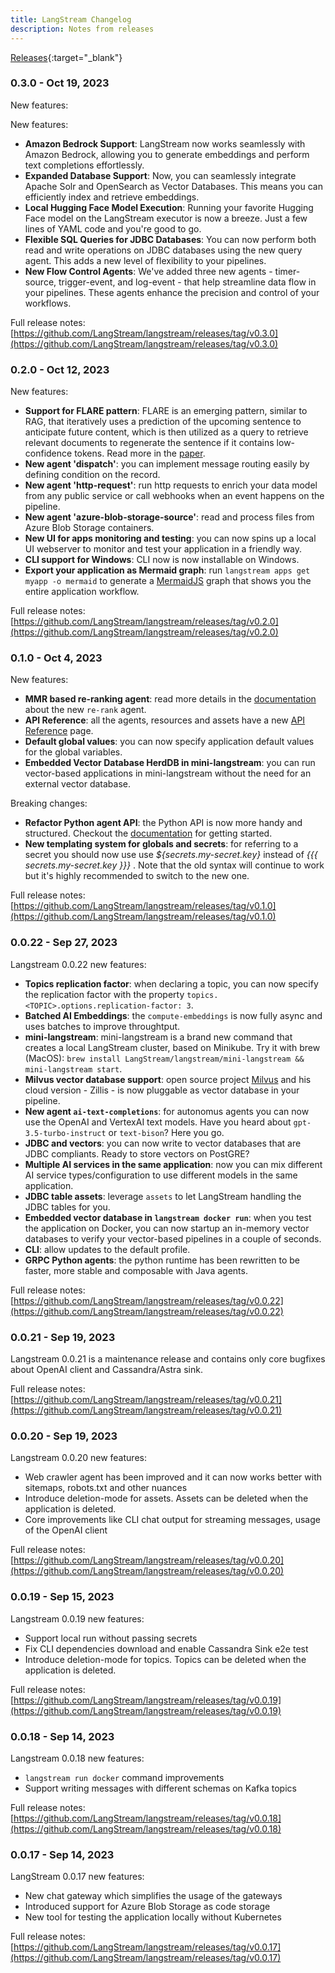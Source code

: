 ```yaml
---
title: LangStream Changelog
description: Notes from releases
---
```

[Releases](https://github.com/LangStream/langstream/releases){:target="_blank"}


### 0.3.0 - Oct 19, 2023

New features:

New features:
* **Amazon Bedrock Support**: LangStream now works seamlessly with Amazon Bedrock, allowing you to generate embeddings and perform text completions effortlessly.
* **Expanded Database Support**: Now, you can seamlessly integrate Apache Solr and OpenSearch as Vector Databases. This means you can efficiently index and retrieve embeddings.
* **Local Hugging Face Model Execution**: Running your favorite Hugging Face model on the LangStream executor is now a breeze. Just a few lines of YAML code and you're good to go.
* **Flexible SQL Queries for JDBC Databases**: You can now perform both read and write operations on JDBC databases using the new query agent. This adds a new level of flexibility to your pipelines.
* **New Flow Control Agents**: We've added three new agents - timer-source, trigger-event, and log-event - that help streamline data flow in your pipelines. These agents enhance the precision and control of your workflows.

Full release notes: [https://github.com/LangStream/langstream/releases/tag/v0.3.0](https://github.com/LangStream/langstream/releases/tag/v0.3.0)



### 0.2.0 - Oct 12, 2023


New features:

* **Support for FLARE pattern**: FLARE is an emerging pattern, similar to RAG, that iteratively uses a prediction of the upcoming sentence to anticipate future content, which is then utilized as a query to retrieve relevant documents to regenerate the sentence if it contains low-confidence tokens. Read more in the [paper](https://arxiv.org/abs/2305.06983).
* **New agent 'dispatch'**: you can implement message routing easily by defining condition on the record.
* **New agent 'http-request'**: run http requests to enrich your data model from any public service or call webhooks when an event happens on the pipeline.
* **New agent 'azure-blob-storage-source'**: read and process files from Azure Blob Storage containers.
* **New UI for apps monitoring and testing**: you can now spins up a local UI webserver to monitor and test your application in a friendly way. 
* **CLI support for Windows**: CLI now is now installable on Windows.
* **Export your application as Mermaid graph**: run `langstream apps get myapp -o mermaid` to generate a [MermaidJS](https://mermaid.js.org/) graph that shows you the entire application workflow.

Full release notes: [https://github.com/LangStream/langstream/releases/tag/v0.2.0](https://github.com/LangStream/langstream/releases/tag/v0.2.0)

### 0.1.0 - Oct 4, 2023

New features:

* **MMR based re-ranking agent**: read more details in the [documentation](https://docs.langstream.ai/pipeline-agents/text-processors/rerank) about the new `re-rank` agent.
* **API Reference**: all the agents, resources and assets have a new [API Reference](https://docs.langstream.ai/building-applications/api-reference) page.
* **Default global values**: you can now specify application default values for the global variables.
* **Embedded Vector Database HerdDB in mini-langstream**: you can run vector-based applications in mini-langstream without the need for an external vector database.

Breaking changes:
* **Refactor Python agent API**: the Python API is now more handy and structured. Checkout the [documentation](https://docs.langstream.ai/pipeline-agents/custom-agents/python-function) for getting started.
* **New templating system for globals and secrets**: for referring to a secret you should now use use *${secrets.my-secret.key}* instead of *{{{ secrets.my-secret.key }}}* . Note that the old syntax will continue to work but it's highly recommended to switch to the new one.   

Full release notes: [https://github.com/LangStream/langstream/releases/tag/v0.1.0](https://github.com/LangStream/langstream/releases/tag/v0.1.0)



### 0.0.22 - Sep 27, 2023

Langstream 0.0.22 new features:


* **Topics replication factor**: when declaring a topic, you can now specify the replication factor with the property `topics.<TOPIC>.options.replication-factor: 3`.
* **Batched AI Embeddings**: the `compute-embeddings` is now fully async and uses batches to improve throughtput.
* **mini-langstream**: mini-langstream is a brand new command that creates a local LangStream cluster, based on Minikube. Try it with brew (MacOS): `brew install LangStream/langstream/mini-langstream && mini-langstream start`.
* **Milvus vector database support**: open source project [Milvus](https://milvus.io/) and his cloud version - Zillis - is now pluggable as vector database in your pipeline.
* **New agent `ai-text-completions`**: for autonomus agents you can now use the OpenAI and VertexAI text models. Have you heard about `gpt-3.5-turbo-instruct` or `text-bison`? Here you go. 
* **JDBC and vectors**: you can now write to vector databases that are JDBC compliants. Ready to store vectors on PostGRE? 
* **Multiple AI services in the same application**: now you can mix different AI service types/configuration to use different models in the same application.
* **JDBC table assets**: leverage `assets` to let LangStream handling the JDBC tables for you.
* **Embedded vector database in `langstream docker run`**: when you test the application on Docker, you can now startup an in-memory vector databases to verify your vector-based pipelines in a couple of seconds.
* **CLI**: allow updates to the default profile.
* **GRPC Python agents**: the python runtime has been rewritten to be faster, more stable and composable with Java agents.

Full release notes: [https://github.com/LangStream/langstream/releases/tag/v0.0.22](https://github.com/LangStream/langstream/releases/tag/v0.0.22)


### 0.0.21 - Sep 19, 2023

Langstream 0.0.21 is a maintenance release and contains only core bugfixes about OpenAI client and Cassandra/Astra sink.

Full release notes: [https://github.com/LangStream/langstream/releases/tag/v0.0.21](https://github.com/LangStream/langstream/releases/tag/v0.0.21)


### 0.0.20 - Sep 19, 2023

Langstream 0.0.20 new features:
* Web crawler agent has been improved and it can now works better with sitemaps, robots.txt and other nuances
* Introduce deletion-mode for assets. Assets can be deleted when the application is deleted.
* Core improvements like CLI chat output for streaming messages, usage of the OpenAI client

Full release notes: [https://github.com/LangStream/langstream/releases/tag/v0.0.20](https://github.com/LangStream/langstream/releases/tag/v0.0.20)


### 0.0.19 - Sep 15, 2023

Langstream 0.0.19 new features:
* Support local run without passing secrets
* Fix CLI dependencies download and enable Cassandra Sink e2e test
* Introduce deletion-mode for topics. Topics can be deleted when the application is deleted.

Full release notes: [https://github.com/LangStream/langstream/releases/tag/v0.0.19](https://github.com/LangStream/langstream/releases/tag/v0.0.19)


### 0.0.18 - Sep 14, 2023

Langstream 0.0.18 new features:
* `langstream run docker` command improvements
* Support writing messages with different schemas on Kafka topics

Full release notes: [https://github.com/LangStream/langstream/releases/tag/v0.0.18](https://github.com/LangStream/langstream/releases/tag/v0.0.18)
### 0.0.17 - Sep 14, 2023

LangStream 0.0.17 new features:

* New chat gateway which simplifies the usage of the gateways
* Introduced support for Azure Blob Storage as code storage
* New tool for testing the application locally without Kubernetes

Full release notes: [https://github.com/LangStream/langstream/releases/tag/v0.0.17](https://github.com/LangStream/langstream/releases/tag/v0.0.17)

